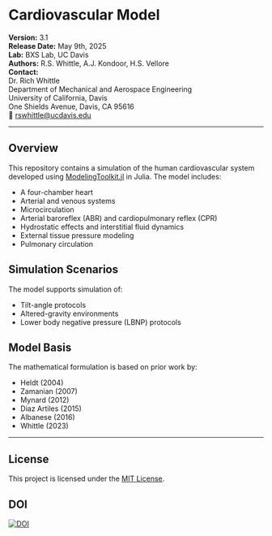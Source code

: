 # Cardiovascular Model

**Version:** 3.1  
**Release Date:** May 9th, 2025  
**Lab:** BXS Lab, UC Davis  
**Authors:** R.S. Whittle, A.J. Kondoor, H.S. Vellore  
**Contact:**  
Dr. Rich Whittle  
Department of Mechanical and Aerospace Engineering  
University of California, Davis  
One Shields Avenue, Davis, CA 95616  
📧 rswhittle@ucdavis.edu

---

## Overview

This repository contains a simulation of the human cardiovascular system developed using [ModelingToolkit.jl](https://mtk.sciml.ai/stable/) in Julia. The model includes:

- A four-chamber heart
- Arterial and venous systems
- Microcirculation
- Arterial baroreflex (ABR) and cardiopulmonary reflex (CPR)
- Hydrostatic effects and interstitial fluid dynamics
- External tissue pressure modeling
- Pulmonary circulation

## Simulation Scenarios

The model supports simulation of:

- Tilt-angle protocols
- Altered-gravity environments
- Lower body negative pressure (LBNP) protocols

## Model Basis

The mathematical formulation is based on prior work by:

- Heldt (2004)  
- Zamanian (2007)
- Mynard (2012)  
- Diaz Artiles (2015)
- Albanese (2016)  
- Whittle (2023)

---

## License

This project is licensed under the [MIT License](LICENSE).

## DOI

[![DOI](https://zenodo.org/badge/894082810.svg)](https://doi.org/10.5281/zenodo.15338311)

